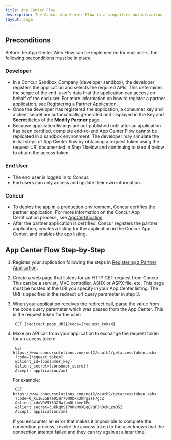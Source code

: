```yaml
---
title: App Center Flow
description: The Concur App Center Flow is a simplified authorization mechanism optimized for App Center users who are already logged into Concur and want to connect their App Center app to their Concur account and authorize access to their personal information.
layout: page
---
```


## Preconditions

Before the App Center Web Flow can be implemented for end-users, the following preconditions must be in place:

### Developer

* In a Concur Sandbox Company (developer sandbox), the developer registers the application and selects the required APIs. This determines the scope of the end-user's data that the application can access on behalf of the end user. For more information on how to register a partner application, see [Registering a Partner Application](https://developer.concur.com/api-documentation/web-services/core-concepts/partner-applications#register).
* Once the developer has registered the application, a consumer key and a client secret are automatically generated and displayed in the Key and **Secret** fields of the **Modify** **Partner** page.
* Because application listings are not published until after an application has been certified, complete end-to-end App Center Flow cannot be replicated in a sandbox environment. The developer may simulate the initial steps of App Center flow by obtaining a request token using the request URI documented in Step 1 below and continuing to step 4 below to obtain the access token.

### End User

* The end user is logged in to Concur.
* End users can only access and update their own information.

### Concur

* To deploy the app in a production environment, Concur certifies the partner application. For more information on the Concur App Certification process, see [AppCertification](https://developer.concur.com/go-market/app-certification).
* After the partner application is certified, Concur registers the partner application, creates a listing for the application in the Concur App Center, and enables the app listing.

## App Center Flow Step-by-Step

1. Register your application following the steps in [Registering a Partner Application](https://developer.concur.com/node/203).
2. Create a web page that listens for an HTTP GET request from Concur. This can be a servlet, MVC controller, ASHX or ASPX file, etc. This page must be
hosted at the URI you specify in your App Center listing. The URI is specified in the redirect_url query parameter in step 3.
3. When your application receives the redirect call, parse the value from the code query parameter which was passed from the App Center. This is the
request token for the user:

		GET {redirect_page_URI}?code={request_token}

4. Make an API call from your application to exchange the request token for an access token:

		GET https://www.concursolutions.com/net2/oauth2/getaccesstoken.ashx
		?code={request_token}
		&client_id={consumer_key}
		&client_secret={consumer_secret}
		Accept: application/xml

	For example:

		GET https://www.concursolutions.com/net2/oauth2/getaccesstoken.ashx
		?code=0_XI1GL5BTe05Wr76W0bkK3hPg2sF7gcZ
		&client_id=VDV5Y532NafpmDLtbve7Md
		&client_secret=3ukkqMSIPORvMmXQqQ7QFJnDckLzmO5Z
		Accept: application/xml

	If you encounter an error that makes it impossible to complete the connection process, revoke the access token to the user knows that the connection attempt failed and they can try again at a later time.
